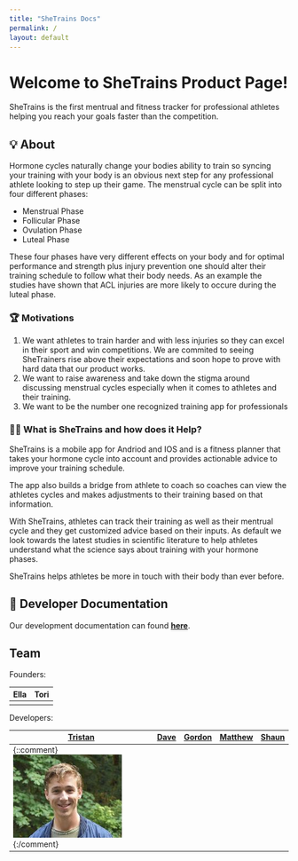```yaml
---
title: "SheTrains Docs"
permalink: /
layout: default
---
```


# Welcome to SheTrains Product Page!
SheTrains is the first mentrual and fitness tracker for professional athletes helping you reach your goals faster than the competition.

## :bulb: About
Hormone cycles naturally change your bodies ability to train so syncing your training with your body is an obvious next step for any professional athlete looking to step up their game. The menstrual cycle can be split into four different phases:
- Menstrual Phase
- Follicular Phase
- Ovulation Phase
- Luteal Phase

These four phases have very different effects on your body and for optimal performance and strength plus injury prevention one should alter their training schedule to follow what their body needs. As an example the studies have shown that ACL injuries are more likely to occure during the luteal phase.

### :trophy: Motivations
   1. We want athletes to train harder and with less injuries so they can excel in their sport and win competitions. We are commited to seeing SheTrainers rise above their expectations and soon hope to prove with hard data that our product works. 
   2. We want to raise awareness and take down the stigma around discussing menstrual cycles especially when it comes to athletes and their training.
   3. We want to be the number one recognized training app for professionals 

### :weight_lifting_woman: What is SheTrains and how does it Help?
SheTrains is a mobile app for Andriod and IOS and is a fitness planner that takes your hormone cycle into account and provides actionable advice to improve your training schedule. 

The app also builds a bridge from athlete to coach so coaches can view the athletes cycles and makes adjustments to their training based on that information.

With SheTrains, athletes can track their training as well as their mentrual cycle and they get customized advice based on their inputs. As default we look towards the latest studies in scientific literature to help athletes understand what the science says about training with your hormone phases. 

SheTrains helps athletes be more in touch with their body than ever before.

## :book: Developer Documentation
Our development documentation can found [**here**](dev_docs.md).

## Team
Founders:

| Ella | Tori |
| ---- | ---- |
|      |      |

Developers: 

| [Tristan](https://github.com/cusitristan)| [Dave](https://github.com/NewcDukem) | [Gordon](https://github.com/gordonchiang) | [Matthew](https://github.com/matthewvb77) | [Shaun](https://github.com/LivingInLimbo) |
| ---------------------------------------- | ------------------------------------ | ----------------------------------------- | ----------------------------------------- | ---------------------------------------- |
|{::comment}![Tristan_img](/docs/assets/imgs/Tristan_img.jpeg){:/comment}|                                      |                                           |                                           |                                          |
